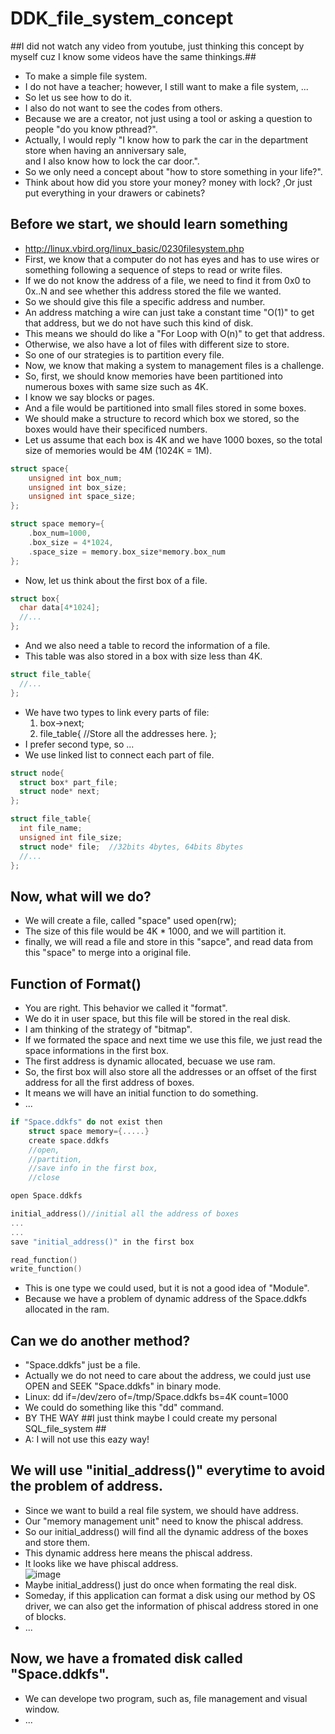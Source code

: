# DDK_file_system_concept
##I did not watch any video from youtube, just thinking this concept by myself cuz I know some videos have the same thinkings.##
* To make a simple file system.
* I do not have a teacher; however, I still want to make a file system, ...
* So let us see how to do it.
* I also do not want to see the codes from others.
* Because we are a creator, not just using a tool or asking a question to people "do you know pthread?". 
* Actually, I would reply "I know how to park the car in the department store when having an anniversary sale, <br>
  and I also know how to lock the car door.".
* So we only need a concept about "how to store something in your life?".
* Think about how did you store your money? money with lock? ,Or just put everything in your drawers or cabinets?


## Before we start, we should learn something
* http://linux.vbird.org/linux_basic/0230filesystem.php
* First, we know that a computer do not has eyes and has to use wires or something following a sequence of steps to read or write files.
* If we do not know the address of a file, we need to find it from 0x0 to 0x..N and see whether this address stored the file we wanted.
* So we should give this file a specific address and number.
* An address matching a wire can just take a constant time "O(1)" to get that address, but we do not have such this kind of disk.
* This means we should do like a "For Loop with O(n)" to get that address.
* Otherwise, we also have a lot of files with different size to store.
* So one of our strategies is to partition every file.
* Now, we know that making a system to management files is a challenge.
* So, first, we should know memories have been partitioned into numerous boxes with same size such as 4K.
* I know we say blocks or pages.
* And a file would be partitioned into small files stored in some boxes.
* We should make a structure to record which box we stored, so the boxes would have their specificed numbers.
* Let us assume that each box is 4K and we have 1000 boxes, so the total size of memories would be 4M (1024K = 1M). 
```C
struct space{
	unsigned int box_num;
	unsigned int box_size;
	unsigned int space_size;
};

struct space memory={
	.box_num=1000,
	.box_size = 4*1024,
	.space_size = memory.box_size*memory.box_num
};
```
* Now, let us think about the first box of a file.
```C
struct box{
  char data[4*1024];
  //...
};
```
* And we also need a table to record the information of a file.
* This table was also stored in a box with size less than 4K.
```C
struct file_table{
  //...
};
```
* We have two types to link every parts of file:
  1. box->next;
  2. file_table{  //Store all the addresses here.  };
* I prefer second type, so ...
* We use linked list to connect each part of file.
```C
struct node{
  struct box* part_file;
  struct node* next;
};

struct file_table{
  int file_name;
  unsigned int file_size;
  struct node* file;  //32bits 4bytes, 64bits 8bytes
  //...
};
```

## Now, what will we do? 
* We will create a file, called "space" used open(rw);
* The size of this file would be 4K * 1000, and we will partition it.
* finally, we will read a file and store in this "sapce", and read data from this "space" to merge into a original file.

## Function of Format() 
* You are right. This behavior we called it "format".
* We do it in user space, but this file will be stored in the real disk.
* I am thinking of the strategy of "bitmap".
* If we formated the space and next time we use this file, we just read the space informations in the first box.
* The first address is dynamic allocated, becuase we use ram.
* So, the first box will also store all the addresses or an offset of the first address for all the first address of boxes. 
* It means we will have an initial function to do something.
* ...
```C
if "Space.ddkfs" do not exist then
	struct space memory={.....}
	create space.ddkfs 
	//open, 
	//partition,
	//save info in the first box,
	//close

open Space.ddkfs

initial_address()//initial all the address of boxes
...
...
save "initial_address()" in the first box

read_function()
write_function()
```
* This is one type we could used, but it is not a good idea of "Module".
* Because we have a problem of dynamic address of the Space.ddkfs allocated in the ram.

## Can we do another method?
* "Space.ddkfs" just be a file.
* Actually we do not need to care about the address, we could just use OPEN and SEEK "Space.ddkfs" in binary mode. 
* Linux: dd if=/dev/zero of=/tmp/Space.ddkfs bs=4K count=1000
* We could do something like this "dd" command.
* BY THE WAY ##I just think maybe I could create my personal SQL_file_system ##
* A: I will not use this eazy way!

## We will use "initial_address()" everytime to avoid the problem of address.
* Since we want to build a real file system, we should have address.
* Our "memory management unit" need to know the phiscal address.
* So our initial_address() will find all the dynamic address of the boxes and store them.
* This dynamic address here means the phiscal address.
* It looks like we have phiscal address. <br>
![image](https://user-images.githubusercontent.com/67073582/123671180-9274d880-d870-11eb-91e5-a7dcec2cc021.png) <br>
* Maybe initial_address() just do once when formating the real disk.
* Someday, if this application can format a disk using our method by OS driver, we can also get the information of phiscal address stored in one of blocks.
* ...
## Now, we have a fromated disk called "Space.ddkfs".
* We can develope two program, such as, file management and visual window.
* ...

